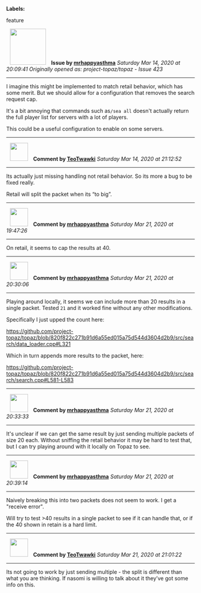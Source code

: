 **Labels:**

feature



<a href="https://github.com/mrhappyasthma"><img src="https://avatars0.githubusercontent.com/u/1547356?v=4" width="96" height="96" hspace="10"></img></a> **Issue by [mrhappyasthma](https://github.com/mrhappyasthma)**
_Saturday Mar 14, 2020 at 20:09:41_
_Originally opened as: project-topaz/topaz - Issue 423_

----

I imagine this might be implemented to match retail behavior, which has some merit. But we should allow for a configuration that removes the search request cap.

It's a bit annoying that commands such as`/sea all` doesn't actually return the full player list for servers with a lot of players.

This could be a useful configuration to enable on some servers.


----
<a href="https://github.com/TeoTwawki"><img src="https://avatars0.githubusercontent.com/u/6871475?v=4" width="48" height="48" hspace="10"></img></a> **Comment by [TeoTwawki](https://github.com/TeoTwawki)**
_Saturday Mar 14, 2020 at 21:12:52_

----

Its actually just missing handling not retail behavior. So its more a bug to be fixed really.

Retail will split the packet when its “to big”.


----
<a href="https://github.com/mrhappyasthma"><img src="https://avatars0.githubusercontent.com/u/1547356?v=4" width="48" height="48" hspace="10"></img></a> **Comment by [mrhappyasthma](https://github.com/mrhappyasthma)**
_Saturday Mar 21, 2020 at 19:47:26_

----

On retail, it seems to cap the results at 40.


----
<a href="https://github.com/mrhappyasthma"><img src="https://avatars0.githubusercontent.com/u/1547356?v=4" width="48" height="48" hspace="10"></img></a> **Comment by [mrhappyasthma](https://github.com/mrhappyasthma)**
_Saturday Mar 21, 2020 at 20:30:06_

----

Playing around locally, it seems we can include more than 20 results in a single packet. Tested `21` and it worked fine without any other modifications.

Specifically I just upped the count here:
https://github.com/project-topaz/topaz/blob/820f822c271b91d6a55ed015a75d544d3604d2b9/src/search/data_loader.cpp#L321

Which in turn appends more results to the packet, here:
https://github.com/project-topaz/topaz/blob/820f822c271b91d6a55ed015a75d544d3604d2b9/src/search/search.cpp#L581-L583


----
<a href="https://github.com/mrhappyasthma"><img src="https://avatars0.githubusercontent.com/u/1547356?v=4" width="48" height="48" hspace="10"></img></a> **Comment by [mrhappyasthma](https://github.com/mrhappyasthma)**
_Saturday Mar 21, 2020 at 20:33:33_

----

It's unclear if we can get the same result by just sending multiple packets of size 20 each. Without sniffing the retail behavior it may be hard to test that, but I can try playing around with it locally on Topaz to see.


----
<a href="https://github.com/mrhappyasthma"><img src="https://avatars0.githubusercontent.com/u/1547356?v=4" width="48" height="48" hspace="10"></img></a> **Comment by [mrhappyasthma](https://github.com/mrhappyasthma)**
_Saturday Mar 21, 2020 at 20:39:14_

----

Naively breaking this into two packets does not seem to work. I get a "receive error".

Will try to test >40 results in a single packet to see if it can handle that, or if the 40 shown in retain is a hard limit.


----
<a href="https://github.com/TeoTwawki"><img src="https://avatars0.githubusercontent.com/u/6871475?v=4" width="48" height="48" hspace="10"></img></a> **Comment by [TeoTwawki](https://github.com/TeoTwawki)**
_Saturday Mar 21, 2020 at 21:01:22_

----

Its not going to work by just sending multiple - the split is different than what you are thinking. If nasomi is willing to talk about it they’ve got some info on this.
